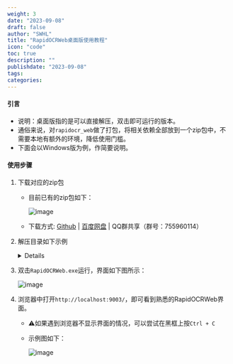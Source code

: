 ```yaml
---
weight: 3
date: "2023-09-08"
draft: false
author: "SWHL"
title: "RapidOCRWeb桌面版使用教程"
icon: "code"
toc: true
description: ""
publishdate: "2023-09-08"
tags:
categories:
---
```


#### 引言
- 说明：桌面版指的是可以直接解压，双击即可运行的版本。
- 通俗来说，对`rapidocr_web`做了打包，将相关依赖全部放到一个zip包中，不需要本地有额外的环境，降低使用门槛。
- 下面会以Windows版为例，作简要说明。

#### 使用步骤
1. 下载对应的zip包
    - 目前已有的zip包如下：

         ![image](https://github.com/RapidAI/RapidOCR/assets/28639377/e60a6411-7d3d-4063-9e0a-6d85df78de7a)
    - 下载方式: [Github](https://github.com/RapidAI/RapidOCR/releases/tag/v0.1.5) | [百度网盘](https://pan.baidu.com/s/1Kfk-56I4GoKw8xMZlqUUEw?pwd=rfen) | QQ群共享（群号：755960114）
2. 解压目录如下示例

    <details>

    ```text
    .
    ├── api-ms-win-core-console-l1-1-0.dll
    ├── api-ms-win-core-datetime-l1-1-0.dll
    ├── api-ms-win-core-debug-l1-1-0.dll
    ├── api-ms-win-core-errorhandling-l1-1-0.dll
    ├── api-ms-win-core-file-l1-1-0.dll
    ├── api-ms-win-core-file-l1-2-0.dll
    ├── api-ms-win-core-file-l2-1-0.dll
    ├── api-ms-win-core-handle-l1-1-0.dll
    ├── api-ms-win-core-heap-l1-1-0.dll
    ├── api-ms-win-core-interlocked-l1-1-0.dll
    ├── api-ms-win-core-libraryloader-l1-1-0.dll
    ├── api-ms-win-core-localization-l1-2-0.dll
    ├── api-ms-win-core-memory-l1-1-0.dll
    ├── api-ms-win-core-namedpipe-l1-1-0.dll
    ├── api-ms-win-core-processenvironment-l1-1-0.dll
    ├── api-ms-win-core-processthreads-l1-1-0.dll
    ├── api-ms-win-core-processthreads-l1-1-1.dll
    ├── api-ms-win-core-profile-l1-1-0.dll
    ├── api-ms-win-core-rtlsupport-l1-1-0.dll
    ├── api-ms-win-core-string-l1-1-0.dll
    ├── api-ms-win-core-synch-l1-1-0.dll
    ├── api-ms-win-core-synch-l1-2-0.dll
    ├── api-ms-win-core-sysinfo-l1-1-0.dll
    ├── api-ms-win-core-timezone-l1-1-0.dll
    ├── api-ms-win-core-util-l1-1-0.dll
    ├── api-ms-win-crt-conio-l1-1-0.dll
    ├── api-ms-win-crt-convert-l1-1-0.dll
    ├── api-ms-win-crt-environment-l1-1-0.dll
    ├── api-ms-win-crt-filesystem-l1-1-0.dll
    ├── api-ms-win-crt-heap-l1-1-0.dll
    ├── api-ms-win-crt-locale-l1-1-0.dll
    ├── api-ms-win-crt-math-l1-1-0.dll
    ├── api-ms-win-crt-process-l1-1-0.dll
    ├── api-ms-win-crt-runtime-l1-1-0.dll
    ├── api-ms-win-crt-stdio-l1-1-0.dll
    ├── api-ms-win-crt-string-l1-1-0.dll
    ├── api-ms-win-crt-time-l1-1-0.dll
    ├── api-ms-win-crt-utility-l1-1-0.dll
    ├── _asyncio.pyd
    ├── base_library.zip
    ├── _bz2.pyd
    ├── _ctypes.pyd
    ├── cv2
    ├── _decimal.pyd
    ├── _hashlib.pyd
    ├── importlib_metadata-6.6.0.dist-info
    ├── libcrypto-1_1.dll
    ├── libopenblas.XWYDX2IKJW2NMTWSFYNGFUWKQU3LYTCZ.gfortran-win_amd64.dll
    ├── libssl-1_1.dll
    ├── _lzma.pyd
    ├── markupsafe
    ├── MSVCP140.dll
    ├── _multiprocessing.pyd
    ├── numpy
    ├── onnxruntime
    ├── _overlapped.pyd
    ├── PIL
    ├── pyclipper
    ├── pyexpat.pyd
    ├── python37.dll
    ├── python3.dll
    ├── _queue.pyd
    ├── rapidocr_onnxruntime
    ├── RapidOCRWeb.exe
    ├── select.pyd
    ├── shapely
    ├── Shapely.libs
    ├── _socket.pyd
    ├── _ssl.pyd
    ├── static
    ├── templates
    ├── ucrtbase.dll
    ├── unicodedata.pyd
    ├── VCRUNTIME140_1.dll
    ├── VCRUNTIME140.dll
    └── yaml
    ```
    </details>

3. 双击`RapidOCRWeb.exe`运行，界面如下图所示：

   ![image](https://github.com/RapidAI/RapidOCR/assets/28639377/5ff1d582-bde8-407f-83be-f3a3ec9c9b87)

4. 浏览器中打开`http://localhost:9003/`，即可看到熟悉的RapidOCRWeb界面。
    - ⚠️如果遇到浏览器不显示界面的情况，可以尝试在黑框上按`Ctrl + C`
    - 示例图如下：

        ![image](https://github.com/RapidAI/RapidOCR/assets/28639377/c113c1c6-376a-48b2-9e52-201e499b1a4f)
